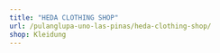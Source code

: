 ```yaml
---
title: "HEDA CLOTHING SHOP"
url: /pulanglupa-uno-las-pinas/heda-clothing-shop/
shop: Kleidung
---
```

